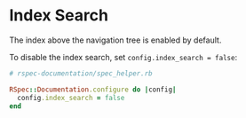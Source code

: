 # Index Search

The index above the navigation tree is enabled by default.

To disable the index search, set `config.index_search = false`:

```ruby
# rspec-documentation/spec_helper.rb

RSpec::Documentation.configure do |config|
  config.index_search = false
end
```
